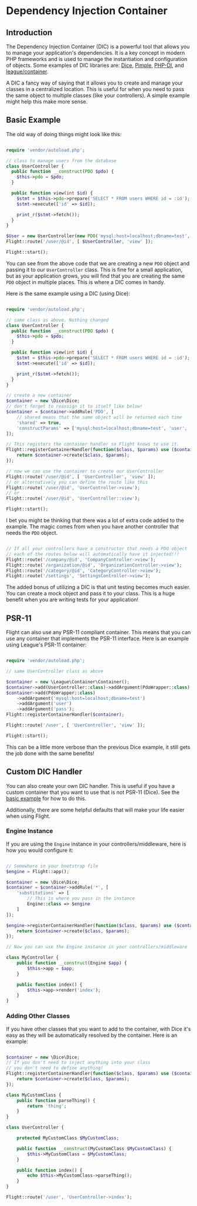# Dependency Injection Container

## Introduction

The Dependency Injection Container (DIC) is a powerful tool that allows you to manage
your application's dependencies. It is a key concept in modern PHP frameworks and is 
used to manage the instantiation and configuration of objects. Some examples of DIC 
libraries are: [Dice](https://r.je/dice), [Pimple](https://pimple.symfony.com/), 
[PHP-DI](http://php-di.org/), and [league/container](https://container.thephpleague.com/).

A DIC a fancy way of saying that it allows you to create and manage your classes in a
centralized location. This is useful for when you need to pass the same object to 
multiple classes (like your controllers). A simple example might help this make more
sense.

## Basic Example

The old way of doing things might look like this:
```php

require 'vendor/autoload.php';

// class to manage users from the database
class UserController {
  public function __construct(PDO $pdo) {
	$this->pdo = $pdo;
  }

  public function view(int $id) {
	$stmt = $this->pdo->prepare('SELECT * FROM users WHERE id = :id');
	$stmt->execute(['id' => $id]);

	print_r($stmt->fetch());
  }
}

$User = new UserController(new PDO('mysql:host=localhost;dbname=test', 'user', 'pass'));
Flight::route('/user/@id', [ $UserController, 'view' ]);

Flight::start();
```

You can see from the above code that we are creating a new `PDO` object and passing it
to our `UserController` class. This is fine for a small application, but as your
application grows, you will find that you are creating the same `PDO` object in multiple
places. This is where a DIC comes in handy.

Here is the same example using a DIC (using Dice):
```php

require 'vendor/autoload.php';

// same class as above. Nothing changed
class UserController {
  public function __construct(PDO $pdo) {
	$this->pdo = $pdo;
  }

  public function view(int $id) {
	$stmt = $this->pdo->prepare('SELECT * FROM users WHERE id = :id');
	$stmt->execute(['id' => $id]);

	print_r($stmt->fetch());
  }
}

// create a new container
$container = new \Dice\Dice;
// don't forget to reassign it to itself like below!
$container = $container->addRule('PDO', [
	// shared means that the same object will be returned each time
	'shared' => true,
	'constructParams' => ['mysql:host=localhost;dbname=test', 'user', 'pass' ]
]);

// This registers the container handler so Flight knows to use it.
Flight::registerContainerHandler(function($class, $params) use ($container) {
	return $container->create($class, $params);
});

// now we can use the container to create our UserController
Flight::route('/user/@id', [ 'UserController', 'view' ]);
// or alternatively you can define the route like this
Flight::route('/user/@id', 'UserController->view');
// or
Flight::route('/user/@id', 'UserController::view');

Flight::start();
```

I bet you might be thinking that there was a lot of extra code added to the example.
The magic comes from when you have another controller that needs the `PDO` object. 

```php

// If all your controllers have a constructor that needs a PDO object
// each of the routes below will automatically have it injected!!!
Flight::route('/company/@id', 'CompanyController->view');
Flight::route('/organization/@id', 'OrganizationController->view');
Flight::route('/category/@id', 'CategoryController->view');
Flight::route('/settings', 'SettingsController->view');
```

The added bonus of utilizing a DIC is that unit testing becomes much easier. You can
create a mock object and pass it to your class. This is a huge benefit when you are
writing tests for your application!

## PSR-11

Flight can also use any PSR-11 compliant container. This means that you can use any
container that implements the PSR-11 interface. Here is an example using League's
PSR-11 container:

```php

require 'vendor/autoload.php';

// same UserController class as above

$container = new \League\Container\Container();
$container->add(UserController::class)->addArgument(PdoWrapper::class);
$container->add(PdoWrapper::class)
	->addArgument('mysql:host=localhost;dbname=test')
	->addArgument('user')
	->addArgument('pass');
Flight::registerContainerHandler($container);

Flight::route('/user', [ 'UserController', 'view' ]);

Flight::start();
```

This can be a little more verbose than the previous Dice example, it still
gets the job done with the same benefits!

## Custom DIC Handler

You can also create your own DIC handler. This is useful if you have a custom
container that you want to use that is not PSR-11 (Dice). See the 
[basic example](#basic-example) for how to do this.

Additionally, there
are some helpful defaults that will make your life easier when using Flight.

### Engine Instance

If you are using the `Engine` instance in your controllers/middleware, here is
how you would configure it:

```php

// Somewhere in your bootstrap file
$engine = Flight::app();

$container = new \Dice\Dice;
$container = $container->addRule('*', [
	'substitutions' => [
		// This is where you pass in the instance
		Engine::class => $engine
	]
]);

$engine->registerContainerHandler(function($class, $params) use ($container) {
	return $container->create($class, $params);
});

// Now you can use the Engine instance in your controllers/middleware

class MyController {
	public function __construct(Engine $app) {
		$this->app = $app;
	}

	public function index() {
		$this->app->render('index');
	}
}
```

### Adding Other Classes

If you have other classes that you want to add to the container, with Dice it's easy as they will be automatically resolved by the container. Here is an example:

```php

$container = new \Dice\Dice;
// If you don't need to inject anything into your class
// you don't need to define anything!
Flight::registerContainerHandler(function($class, $params) use ($container) {
	return $container->create($class, $params);
});

class MyCustomClass {
	public function parseThing() {
		return 'thing';
	}
}

class UserController {

	protected MyCustomClass $MyCustomClass;

	public function __construct(MyCustomClass $MyCustomClass) {
		$this->MyCustomClass = $MyCustomClass;
	}

	public function index() {
		echo $this->MyCustomClass->parseThing();
	}
}

Flight::route('/user', 'UserController->index');
```